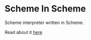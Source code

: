 # Scheme In Scheme
Scheme interpreter written in Scheme.

Read about it [here](http://codingninja.wordpress.com/category/programming/scheme/scheme-in-scheme/)